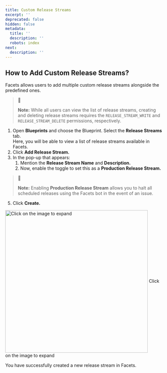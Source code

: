 ```yaml
---
title: Custom Release Streams
excerpt: ''
deprecated: false
hidden: false
metadata:
  title: ''
  description: ''
  robots: index
next:
  description: ''
---
```

## How to Add Custom Release Streams?

Facets allows users to add multiple custom release streams alongside the predefined ones.

> 📘
>
> **Note:** While all users can view the list of release streams, creating and deleting release streams requires the `RELEASE_STREAM_WRITE` and `RELEASE_STREAM_DELETE` permissions, respectively.

1. Open **Blueprints** and choose the Blueprint. Select the **Release Streams** tab.\
   Here, you will be able to view a list of release streams available in Facets.
2. Click **Add Release Stream.**
3. In the pop-up that appears:
   1. Mention the **Release Stream Name** and **Description.**
   2. Now, enable the toggle to set this as a **Production Release Stream.**

> 📘
>
> **Note:** Enabling **Production Release Stream** allows you to halt all scheduled releases using the Facets bot in the event of an issue.

5. Click **Create.**

<Image alt="Click on the image to expand" align="center" width="450px" border={true} src="https://files.readme.io/fdc20e4-image.png">
  Click on the image to expand
</Image>

You have successfully created a new release stream in Facets.
